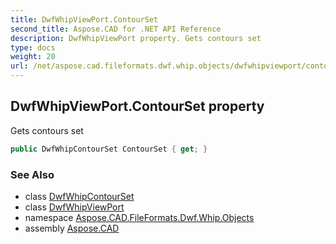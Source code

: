 ```yaml
---
title: DwfWhipViewPort.ContourSet
second_title: Aspose.CAD for .NET API Reference
description: DwfWhipViewPort property. Gets contours set
type: docs
weight: 20
url: /net/aspose.cad.fileformats.dwf.whip.objects/dwfwhipviewport/contourset/
---
```

## DwfWhipViewPort.ContourSet property

Gets contours set

```csharp
public DwfWhipContourSet ContourSet { get; }
```

### See Also

* class [DwfWhipContourSet](../../../aspose.cad.fileformats.dwf.whip.objects.drawable/dwfwhipcontourset/)
* class [DwfWhipViewPort](../)
* namespace [Aspose.CAD.FileFormats.Dwf.Whip.Objects](../../dwfwhipviewport/)
* assembly [Aspose.CAD](../../../)


